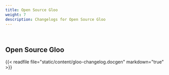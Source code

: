 ```yaml
---
title: Open Source Gloo
weight: 7
description: Changelogs for Open Source Gloo
---
```


<br>

## Open Source Gloo
{{< readfile file="static/content/gloo-changelog.docgen" markdown="true" >}}
